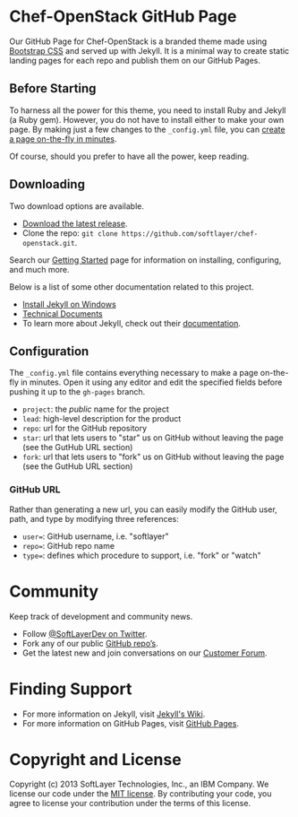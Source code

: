 # Chef-OpenStack GitHub Page

Our GitHub Page for Chef-OpenStack is a branded theme made using [Bootstrap CSS](http://getboostrap.com) and served up with Jekyll. It is a minimal way to create static landing pages for each repo and publish them on our GitHub Pages.

## Before Starting

To harness all the power for this theme, you need to install Ruby and Jekyll (a Ruby gem). However, you do not have to install either to make your own page. By making just a few changes to the `_config.yml` file, you can [create a page on-the-fly in minutes](#configuration).

Of course, should you prefer to have all the power, keep reading.

## Downloading

Two download options are available.

- [Download the latest release](https://github.com/softlayer/chef-openstack/archive/master.zip).
- Clone the repo: `git clone https://github.com/softlayer/chef-openstack.git`.

Search our [Getting Started](../getting-started) page for information on installing, configuring, and much more.

Below is a list of some other documentation related to this project.

- [Install Jekyll on Windows](../install-jekyll-windows)
- [Technical Documents](../documents)
- To learn more about Jekyll, check out their [documentation](http://jekyllrb.com/docs/home).

## Configuration

The `_config.yml` file contains everything necessary to make a page on-the-fly in minutes. Open it using any editor and edit the specified fields before pushing it up to the `gh-pages` branch.

- `project`: the *public* name for the project
- `lead`: high-level description for the product
- `repo`: url for the GitHub repository
- `star`: url that lets users to "star" us on GitHub without leaving the page (see the GutHub URL section)
- `fork`: url that lets users to "fork" us on GitHub without leaving the page (see the GutHub URL section)
 

### GitHub URL

Rather than generating a new url, you can easily modify the GitHub user, path, and type by modifying three references:

- `user=`: GitHub username, i.e. "softlayer"
- `repo=`: GitHub repo name
- `type=`: defines which procedure to support, i.e. "fork" or "watch"

# Community

Keep track of development and community news.

- Follow [@SoftLayerDev on Twitter](http://twitter.com/softlayerdev).
- Fork any of our public [GitHub repo’s](http://github.com/softlayer).
- Get the latest new and join conversations on our [Customer Forum](http://forums.softlayer.com/).

# Finding Support

- For more information on Jekyll, visit [Jekyll's Wiki](https://github.com/mojombo/jekyll/wiki).
- For more information on GitHub Pages, visit [GitHub Pages](http://pages.github.com).

# Copyright and License

Copyright (c) 2013 SoftLayer Technologies, Inc., an IBM Company. We license our code under the [MIT license](LICENSE). By contributing your code, you agree to license your contribution under the terms of this license.

